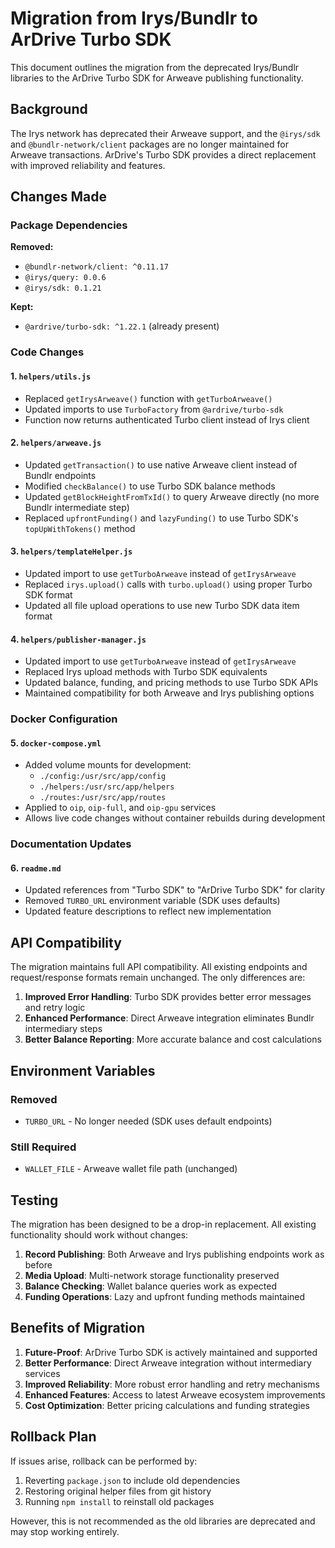 # Migration from Irys/Bundlr to ArDrive Turbo SDK

This document outlines the migration from the deprecated Irys/Bundlr libraries to the ArDrive Turbo SDK for Arweave publishing functionality.

## Background

The Irys network has deprecated their Arweave support, and the `@irys/sdk` and `@bundlr-network/client` packages are no longer maintained for Arweave transactions. ArDrive's Turbo SDK provides a direct replacement with improved reliability and features.

## Changes Made

### Package Dependencies

**Removed:**
- `@bundlr-network/client: ^0.11.17`
- `@irys/query: 0.0.6`
- `@irys/sdk: 0.1.21`

**Kept:**
- `@ardrive/turbo-sdk: ^1.22.1` (already present)

### Code Changes

#### 1. `helpers/utils.js`
- Replaced `getIrysArweave()` function with `getTurboArweave()`
- Updated imports to use `TurboFactory` from `@ardrive/turbo-sdk`
- Function now returns authenticated Turbo client instead of Irys client

#### 2. `helpers/arweave.js`
- Updated `getTransaction()` to use native Arweave client instead of Bundlr endpoints
- Modified `checkBalance()` to use Turbo SDK balance methods
- Updated `getBlockHeightFromTxId()` to query Arweave directly (no more Bundlr intermediate step)
- Replaced `upfrontFunding()` and `lazyFunding()` to use Turbo SDK's `topUpWithTokens()` method

#### 3. `helpers/templateHelper.js`
- Updated import to use `getTurboArweave` instead of `getIrysArweave`
- Replaced `irys.upload()` calls with `turbo.upload()` using proper Turbo SDK format
- Updated all file upload operations to use new Turbo SDK data item format

#### 4. `helpers/publisher-manager.js`
- Updated import to use `getTurboArweave` instead of `getIrysArweave`
- Replaced Irys upload methods with Turbo SDK equivalents
- Updated balance, funding, and pricing methods to use Turbo SDK APIs
- Maintained compatibility for both Arweave and Irys publishing options

### Docker Configuration

#### 5. `docker-compose.yml`
- Added volume mounts for development:
  - `./config:/usr/src/app/config`
  - `./helpers:/usr/src/app/helpers`
  - `./routes:/usr/src/app/routes`
- Applied to `oip`, `oip-full`, and `oip-gpu` services
- Allows live code changes without container rebuilds during development

### Documentation Updates

#### 6. `readme.md`
- Updated references from "Turbo SDK" to "ArDrive Turbo SDK" for clarity
- Removed `TURBO_URL` environment variable (SDK uses defaults)
- Updated feature descriptions to reflect new implementation

## API Compatibility

The migration maintains full API compatibility. All existing endpoints and request/response formats remain unchanged. The only differences are:

1. **Improved Error Handling**: Turbo SDK provides better error messages and retry logic
2. **Enhanced Performance**: Direct Arweave integration eliminates Bundlr intermediary steps
3. **Better Balance Reporting**: More accurate balance and cost calculations

## Environment Variables

### Removed
- `TURBO_URL` - No longer needed (SDK uses default endpoints)

### Still Required
- `WALLET_FILE` - Arweave wallet file path (unchanged)

## Testing

The migration has been designed to be a drop-in replacement. All existing functionality should work without changes:

1. **Record Publishing**: Both Arweave and Irys publishing endpoints work as before
2. **Media Upload**: Multi-network storage functionality preserved
3. **Balance Checking**: Wallet balance queries work as expected
4. **Funding Operations**: Lazy and upfront funding methods maintained

## Benefits of Migration

1. **Future-Proof**: ArDrive Turbo SDK is actively maintained and supported
2. **Better Performance**: Direct Arweave integration without intermediary services
3. **Improved Reliability**: More robust error handling and retry mechanisms
4. **Enhanced Features**: Access to latest Arweave ecosystem improvements
5. **Cost Optimization**: Better pricing calculations and funding strategies

## Rollback Plan

If issues arise, rollback can be performed by:

1. Reverting `package.json` to include old dependencies
2. Restoring original helper files from git history
3. Running `npm install` to reinstall old packages

However, this is not recommended as the old libraries are deprecated and may stop working entirely. 